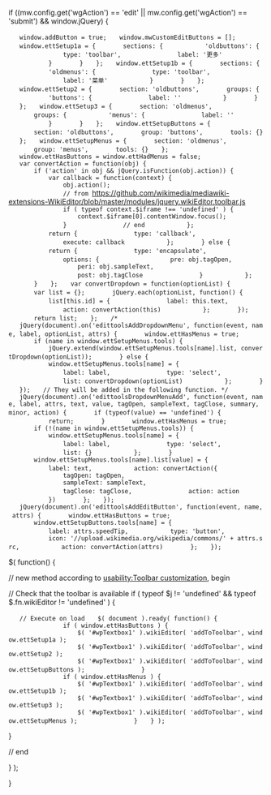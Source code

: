 if ((mw.config.get('wgAction') == 'edit' || mw.config.get('wgAction') ==
'submit') && window.jQuery) {

`   window.addButton = true;`
`   window.mwCustomEditButtons = [];`
`   window.ettSetup1a = {`
`       sections: {`
`           'oldbuttons': {`
`               type: 'toolbar',`
`               label: '更多'`
`           }`
`       }`
`   };`
`   window.ettSetup1b = {`
`       sections: {`
`           'oldmenus': {`
`               type: 'toolbar',`
`               label: '菜单'`
`           }`
`       }`
`   };`
`   window.ettSetup2 = {`
`       section: 'oldbuttons',`
`       groups: {`
`           'buttons': {`
`               label: ''`
`           }`
`       }`
`   };`
`   window.ettSetup3 = {`
`       section: 'oldmenus',`
`       groups: {`
`           'menus': {`
`               label: ''`
`           }`
`       }`
`   };`
`   window.ettSetupButtons = {`
`       section: 'oldbuttons',`
`       group: 'buttons',`
`       tools: {}`
`   };`
`   window.ettSetupMenus = {`
`       section: 'oldmenus',`
`       group: 'menus',`
`       tools: {}`
`   };`
`   window.ettHasButtons = window.ettHadMenus = false;`
`   var convertAction = function(obj) {`
`       if ('action' in obj && jQuery.isFunction(obj.action)) {`
`           var callback = function(context) {`
`               obj.action();`
`               // from `<https://github.com/wikimedia/mediawiki-extensions-WikiEditor/blob/master/modules/jquery.wikiEditor.toolbar.js>
`               if ( typeof context.$iframe !== 'undefined' ) {`
`                   context.$iframe[0].contentWindow.focus();`
`               }`
`               // end`
`           };`
`           return {`
`               type: 'callback',`
`               execute: callback`
`           };`
`       } else {`
`           return {`
`               type: 'encapsulate',`
`               options: {`
`                   pre: obj.tagOpen,`
`                   peri: obj.sampleText,`
`                   post: obj.tagClose`
`               }`
`           };`
`       }`
`   };`
`   var convertDropdown = function(optionList) {`
`       var list = {};`
`       jQuery.each(optionList, function() {`
`           list[this.id] = {`
`               label: this.text,`
`               action: convertAction(this)`
`           };`
`       });`
`       return list;`
`   };`
`   /*`
`   jQuery(document).on('edittoolsAddDropdownMenu', function(event, name, label, optionList, attrs) {`
`       window.ettHasMenus = true;`
`       if (name in window.ettSetupMenus.tools) {`
`           jQuery.extend(window.ettSetupMenus.tools[name].list, convertDropdown(optionList));`
`       } else {`
`           window.ettSetupMenus.tools[name] = {`
`               label: label,`
`               type: 'select',`
`               list: convertDropdown(optionList)`
`           };`
`       }`
`   });`
`   // They will be added in the following function. */`
`   jQuery(document).on('edittoolsDropdownMenuAdd', function(event, name, label, attrs, text, value, tagOpen, sampleText, tagClose, summary, minor, action) {`
`       if (typeof(value) == 'undefined') {`
`           return;`
`       }`
`       window.ettHasMenus = true;`
`       if (!(name in window.ettSetupMenus.tools)) {`
`           window.ettSetupMenus.tools[name] = {`
`               label: label,`
`               type: 'select',`
`               list: {}`
`           };`
`       }`
`       window.ettSetupMenus.tools[name].list[value] = {`
`           label: text,`
`           action: convertAction({`
`               tagOpen: tagOpen,`
`               sampleText: sampleText,`
`               tagClose: tagClose,`
`               action: action`
`           })`
`       };`
`   });`
`   jQuery(document).on('edittoolsAddEditButton', function(event, name, attrs) {`
`       window.ettHasButtons = true;`
`       window.ettSetupButtons.tools[name] = {`
`           label: attrs.speedTip,`
`           type: 'button',`
`           icon: '//upload.wikimedia.org/wikipedia/commons/' + attrs.src,`
`           action: convertAction(attrs)`
`       };`
`   });`

$( function() {

// new method according to [usability:Toolbar
customization](https://zh.wikipedia.org/wiki/usability:Toolbar_customization "wikilink"),
begin

// Check that the toolbar is available if ( typeof $j \!= 'undefined' &&
typeof $.fn.wikiEditor \!= 'undefined' ) {

`   // Execute on load`
`   $( document ).ready( function() {`
`               if ( window.ettHasButtons ) {`
`                   $( '#wpTextbox1' ).wikiEditor( 'addToToolbar', window.ettSetup1a );`
`                   $( '#wpTextbox1' ).wikiEditor( 'addToToolbar', window.ettSetup2 );`
`                   $( '#wpTextbox1' ).wikiEditor( 'addToToolbar', window.ettSetupButtons );`
`               }`
`               if ( window.ettHasMenus ) {`
`                   $( '#wpTextbox1' ).wikiEditor( 'addToToolbar', window.ettSetup1b );`
`                   $( '#wpTextbox1' ).wikiEditor( 'addToToolbar', window.ettSetup3 );`
`                   $( '#wpTextbox1' ).wikiEditor( 'addToToolbar', window.ettSetupMenus );`
`               }`
`   } );`

}

// end

} );

}